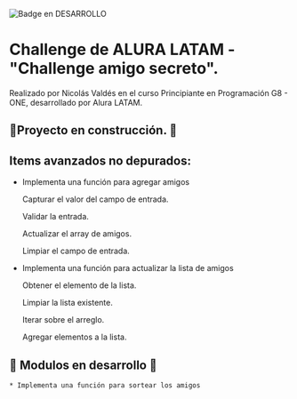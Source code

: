 ![Badge en DESARROLLO](https://img.shields.io/badge/STATUS-EN%20DESARROLLO-yellow)
# Challenge de ALURA LATAM - "Challenge amigo secreto".

Realizado por Nicolás Valdés en el curso Principiante en Programación G8 - ONE, desarrollado por Alura LATAM.

## 🚧Proyecto en construcción. 🚧

## Items avanzados no depurados:

 * Implementa una función para agregar amigos
 
	Capturar el valor del campo de entrada.

	Validar la entrada.

	Actualizar el array de amigos.

	Limpiar el campo de entrada.
 
 * Implementa una función para actualizar la lista de amigos

	Obtener el elemento de la lista.

	Limpiar la lista existente.

	Iterar sobre el arreglo.

	Agregar elementos a la lista.
	
##  🚧 Modulos en desarrollo 🚧

	* Implementa una función para sortear los amigos
